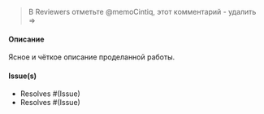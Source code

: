 > В Reviewers отметьте @memoCintiq, этот комментарий - удалить &nbsp; &nbsp; =>

#### Oписание
Ясное и чёткое описание проделанной работы.

#### Issue(s)
- Resolves #(Issue)
- Resolves #(Issue)
